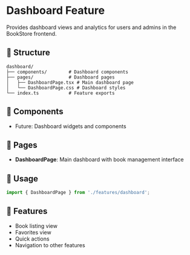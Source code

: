 # Dashboard Feature

Provides dashboard views and analytics for users and admins in the BookStore frontend.

## 📁 Structure

```
dashboard/
├── components/        # Dashboard components
├── pages/             # Dashboard pages
│   ├── DashboardPage.tsx # Main dashboard page
│   └── DashboardPage.css # Dashboard styles
└── index.ts           # Feature exports
```

## 🔧 Components

- Future: Dashboard widgets and components

## 📄 Pages

- **DashboardPage**: Main dashboard with book management interface

## 🔗 Usage

```typescript
import { DashboardPage } from './features/dashboard';
```

## 🎯 Features

- Book listing view
- Favorites view
- Quick actions
- Navigation to other features
